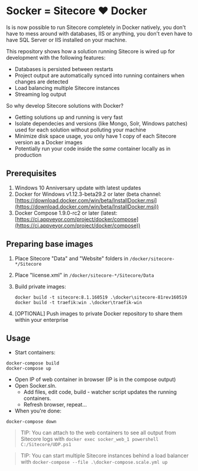 # Socker = Sitecore :heart: Docker

Is is now possible to run Sitecore completely in Docker natively, you don't have to mess around with databases, IIS or anything, you don't even have to have SQL Server or IIS installed on your machine.
 
This repository shows how a solution running Sitecore is wired up for development with the following features:

- Databases is persisted between restarts
- Project output are automatically synced into running containers when changes are detected
- Load balancing multiple Sitecore instances
- Streaming log output

So why develop Sitecore solutions with Docker?

- Getting solutions up and running is very fast
- Isolate dependecies and versions (like Mongo, Solr, Windows patches) used for each solution without polluting your machine
- Minimize disk space usage, you only have 1 copy of each Sitecore version as a Docker images
- Potentially run your code inside the *same* container locally as in production 

## Prerequisites

1. Windows 10 Anniversary update with latest updates
2. Docker for Windows v1.12.3-beta29.2 or later (beta channel: [https://download.docker.com/win/beta/InstallDocker.msi](https://download.docker.com/win/beta/InstallDocker.msi))
3. Docker Compose 1.9.0-rc2 or later (latest: [https://ci.appveyor.com/project/docker/compose](https://ci.appveyor.com/project/docker/compose))

## Preparing base images

1. Place Sitecore "Data" and "Website" folders in `/docker/sitecore-*/Sitecore`
2. Place "license.xml" in `/docker/sitecore-*/Sitecore/Data`
3. Build private images:
	
	````
	docker build -t sitecore:8.1.160519 .\docker\sitecore-81rev160519
	docker build -t traefik:win .\docker\traefik-win
	````

4. [OPTIONAL] Push images to private Docker repository to share them within your enterprise

## Usage

- Start containers:

````
docker-compose build
docker-compose up
````
- Open IP of web container in browser (IP is in the compose output)
- Open Socker.sln.
	- Add files, edit code, build - watcher script updates the running containers.
	- Refresh browser, repeat...
- When you're done:

````
docker-compose down
````
>TIP: You can attach to the web containers to see all output from Sitecore logs with `docker exec socker_web_1 powershell C:/Sitecore/UDP.ps1`

>TIP: You can start multiple Sitecore instances behind a load balancer with `docker-compose --file .\docker-compose.scale.yml up`